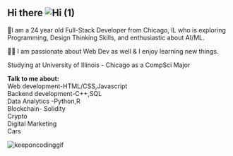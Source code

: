 ## Hi there ![Hi (1)](https://github.com/user-attachments/assets/adaff900-112b-4e1f-aabb-51d14f52a79b)


🌱I am a 24 year old Full-Stack Developer from Chicago, IL who is exploring Programming, Design Thinking Skills, and enthusiastic about AI/ML.  

👨‍💻 I am passionate about Web Dev as well & I enjoy learning new things.

Studying at University of Illinois - Chicago as a CompSci Major

**Talk to me about:**   
Web development-HTML/CSS,Javascript  
Backend development-C++,SQL  
Data Analytics -Python,R  
Blockchain- Solidity  
Crypto  
Digital Marketing  
Cars  

![keeponcodinggif](https://github.com/user-attachments/assets/61c94016-07ed-4cd5-9a08-558e596cb701)
<!--
**920Peter/920peter** is a ✨ _special_ ✨ repository because its `README.md` (this file) appears on your GitHub profile.

Here are some ideas to get you started:

- 🔭 I’m currently working on ...
- 🌱 I’m currently learning ...
- 👯 I’m looking to collaborate on ...
- 🤔 I’m looking for help with ...
- 💬 Ask me about ...
- 📫 How to reach me: ...
- 😄 Pronouns: ...
- ⚡ Fun fact: ...
-->
